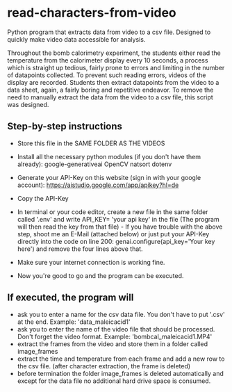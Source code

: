 # read-characters-from-video
Python program that extracts data  from video to a csv file. Designed to quickly make video data accessible for analysis.

Throughout the bomb calorimetry experiment, the students either read the temperature from the calorimeter display every 10 seconds, a process which is straight up tedious, fairly prone to errors and limiting in the number of datapoints collected.
To prevent such reading errors, videos of the display are recorded. Students then extract datapoints from the video to a data sheet, again, a fairly boring and repetitive endeavor. 
To remove the need to manually extract the data from the video to a csv file, this script was designed.

## Step-by-step instructions
  - Store this file in the SAME FOLDER AS THE VIDEOS
  - Install all the necessary python modules (if you don't have them already):
      google-generativeai
      OpenCV
      natsort
      dotenv

  - Generate your API-Key on this website (sign in with your google account): https://aistudio.google.com/app/apikey?hl=de
  - Copy the API-Key
  - In terminal or your code editor, create a new file in the same folder called '.env' and write API_KEY= 'your api key' in the file (The program will         then read the key from that file)
        - If you have trouble with the above step, shoot me an E-Mail (attached below) or just put your API-Key directly into the code on line 200:                   genai.configure(api_key='Your key here') and remove the four lines above that.
  - Make sure your internet connection is working fine.
  - Now you're good to go and the program can be executed.

## If executed, the program will
- ask you to enter a name for the csv data file. You don't have to put '.csv' at the end. Example: 'data_maleicacid1'
- ask you to enter the name of the video file that should be processed. Don't forget the video format. Example: 'bombcal_maleicacid1.MP4'
- extract the frames from the video and store them in a folder called image_frames
- extract the time and temperature from each frame and add a new row to the csv file. (after character extraction, the frame is deleted)
- before termination the folder image_frames is deleted automatically and except for the data file no additional hard drive space is consumed.
